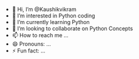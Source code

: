 - 👋 Hi, I’m @Kaushikvikram
- 👀 I’m interested in Python coding 
- 🌱 I’m currently learning Python 
- 💞️ I’m looking to collaborate on Python Concepts
- 📫 How to reach me ...
- 😄 Pronouns: ...
- ⚡ Fun fact: ...

<!---
Kaushikvikram/Kaushikvikram is a ✨ special ✨ repository because its `README.md` (this file) appears on your GitHub profile.
You can click the Preview link to take a look at your changes.
--->
